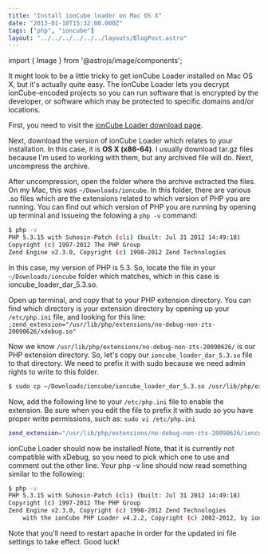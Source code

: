 ```yaml
---
title: "Install ionCube loader on Mac OS X"
date: "2013-01-18T15:32:00.000Z"
tags: ["php", "ioncube"]
layout: "../../../../../../layouts/BlogPost.astro"
---
```


import { Image } from '@astrojs/image/components';

It might look to be a little tricky to get ionCube Loader installed on Mac OS X, but it's actually quite easy. The ionCube Loader lets you decrypt ionCube-encoded projects so you can run software that is encrypted by the developer, or software which may be protected to specific domains and/or locations.

First, you need to visit the <a href="http://www.ioncube.com/loaders.php" target="_blank">ionCube Loader download page</a>.

Next, download the version of ionCube Loader which relates to your installation. In this case, it is **OS X (x86-64)**. I usually download tar.gz files because I'm used to working with them, but any archived file will do. Next, uncompress the archive.

After uncompression, open the folder where the archive extracted the files. On my Mac, this was `~/Downloads/ioncube`. In this folder, there are various .so files which are the extensions related to which version of PHP you are running. You can find out which version of PHP you are running by opening up terminal and issueing the folowing a `php -v` command:

```bash
$ php -v
PHP 5.3.15 with Suhosin-Patch (cli) (built: Jul 31 2012 14:49:18) 
Copyright (c) 1997-2012 The PHP Group
Zend Engine v2.3.0, Copyright (c) 1998-2012 Zend Technologies
```

In this case, my version of PHP is 5.3. So, locate the file in your `~/Downloads/ioncube` folder which matches, which in this case is ioncube_loader_dar_5.3.so.

Open up terminal, and copy that to your PHP extension directory. You can find which directory is your extension directory by opening up your `/etc/php.ini` file, and looking for this line: `;zend_extension="/usr/lib/php/extensions/no-debug-non-zts-20090626/xdebug.so"`

Now we know `/usr/lib/php/extensions/no-debug-non-zts-20090626/` is our PHP extension directory. So, let's copy our `ioncube_loader_dar_5.3.so` file to that directory. We need to prefix it with sudo because we need admin rights to write to this folder.

```bash
$ sudo cp ~/Downloads/ioncube/ioncube_loader_dar_5.3.so /usr/lib/php/extensions/no-debug-non-zts/20090626/
```

Now, add the following line to your `/etc/php.ini` file to enable the extension. Be sure when you edit the file to prefix it with sudo so you have proper write permissions, such as: `sudo vi /etc/php.ini`

```bash
zend_extension="/usr/lib/php/extensions/no-debug-non-zts-20090626/ioncube_loader_dar_5.3.so"
```

ionCube Loader should now be installed! Note, that it is currently not compatible with xDebug, so you need to pick which one to use and comment out the other line. Your php -v line should now read something similar to the following:

```bash
$ php -v
PHP 5.3.15 with Suhosin-Patch (cli) (built: Jul 31 2012 14:49:18) 
Copyright (c) 1997-2012 The PHP Group
Zend Engine v2.3.0, Copyright (c) 1998-2012 Zend Technologies
    with the ionCube PHP Loader v4.2.2, Copyright (c) 2002-2012, by ionCube Ltd.
```

Note that you'll need to restart apache in order for the updated ini file settings to take effect. Good luck!
